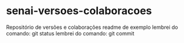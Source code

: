 # senai-versoes-colaboracoes
Repositório de versões e colaborações
readme de exemplo
lembrei do comando: git status
lembrei do comando: git commit